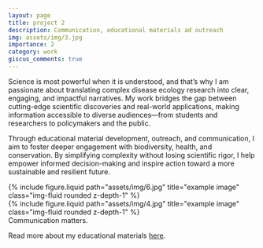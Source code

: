 ```yaml
---
layout: page
title: project 2
description: Communication, educational materials ad outreach
img: assets/img/3.jpg
importance: 2
category: work
giscus_comments: true
---
```


Science is most powerful when it is understood, and that’s why I am passionate about translating complex disease ecology research into clear, engaging, and impactful narratives. My work bridges the gap between cutting-edge scientific discoveries and real-world applications, making information accessible to diverse audiences—from students and researchers to policymakers and the public.

Through educational material development, outreach, and communication, I aim to foster deeper engagement with biodiversity, health, and conservation. By simplifying complexity without losing scientific rigor, I help empower informed decision-making and inspire action toward a more sustainable and resilient future.

<div class="row justify-content-sm-center">
    <div class="col-sm-8 mt-3 mt-md-0">
        {% include figure.liquid path="assets/img/6.jpg" title="example image" class="img-fluid rounded z-depth-1" %}
    </div>
    <div class="col-sm-4 mt-3 mt-md-0">
        {% include figure.liquid path="assets/img/4.jpg" title="example image" class="img-fluid rounded z-depth-1" %}
    </div>
</div>
<div class="caption">
    Communication matters.
</div>

Read more about my educational materials <a href="https://kids.frontiersin.org/articles/10.3389/frym.2024.1290739">here</a>.
